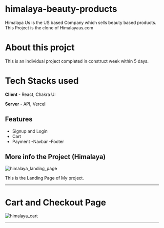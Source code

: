 # himalaya-beauty-products
Himalaya Us is the US based Company which sells beauty based products. This Project is the clone of Himalayaus.com

# About this projct
  This is an individual project completed in construct week within 5 days.
  
# Tech Stacks used
  **Client** - React, Chakra UI
  
  **Server** - API, Vercel
  
## Features
- Signup and Login
- Cart 
- Payment
-Navbar
-Footer

## More info the Project (Himalaya)

![himalaya_landing_page](https://user-images.githubusercontent.com/107459781/210257032-b3759976-6975-4b54-addf-5666be2bb364.png)

This is the Landing Page of My project. 

*******************************************************************************************************************************

# Cart and Checkout Page
  ![himalaya_cart](https://user-images.githubusercontent.com/107459781/210257069-82652b89-47a8-4b48-8119-35c6db387310.png)

************************************************** ***************************************************** **********************
